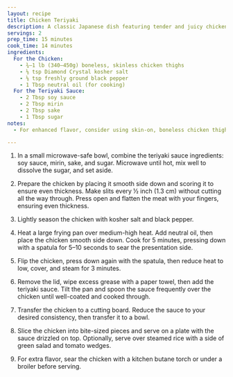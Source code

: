 ```yaml
---
layout: recipe
title: Chicken Teriyaki
description: A classic Japanese dish featuring tender and juicy chicken thighs glazed in a rich homemade teriyaki sauce.
servings: 2
prep_time: 15 minutes
cook_time: 14 minutes
ingredients:
  For the Chicken:
    - ¾–1 lb (340–450g) boneless, skinless chicken thighs
    - ⅛ tsp Diamond Crystal kosher salt
    - ⅛ tsp freshly ground black pepper
    - 1 Tbsp neutral oil (for cooking)
  For the Teriyaki Sauce:
    - 2 Tbsp soy sauce
    - 2 Tbsp mirin
    - 2 Tbsp sake
    - 1 Tbsp sugar
notes:
  - For enhanced flavor, consider using skin-on, boneless chicken thighs if available.

---
```


1. In a small microwave-safe bowl, combine the teriyaki sauce ingredients: soy sauce, mirin, sake, and sugar. Microwave until hot, mix well to dissolve the sugar, and set aside.

2. Prepare the chicken by placing it smooth side down and scoring it to ensure even thickness. Make slits every ½ inch (1.3 cm) without cutting all the way through. Press open and flatten the meat with your fingers, ensuring even thickness.

3. Lightly season the chicken with kosher salt and black pepper.

4. Heat a large frying pan over medium-high heat. Add neutral oil, then place the chicken smooth side down. Cook for 5 minutes, pressing down with a spatula for 5–10 seconds to sear the presentation side.

5. Flip the chicken, press down again with the spatula, then reduce heat to low, cover, and steam for 3 minutes.

6. Remove the lid, wipe excess grease with a paper towel, then add the teriyaki sauce. Tilt the pan and spoon the sauce frequently over the chicken until well-coated and cooked through.

7. Transfer the chicken to a cutting board. Reduce the sauce to your desired consistency, then transfer it to a bowl.

8. Slice the chicken into bite-sized pieces and serve on a plate with the sauce drizzled on top. Optionally, serve over steamed rice with a side of green salad and tomato wedges.

9. For extra flavor, sear the chicken with a kitchen butane torch or under a broiler before serving.
